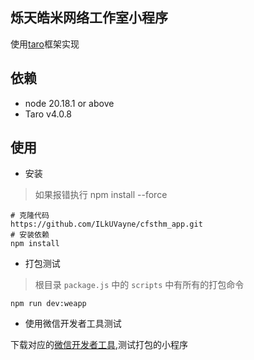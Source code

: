 ## 烁天皓米网络工作室小程序

使用[taro](https://taro-docs.jd.com/docs/next/)框架实现

## 依赖

- node 20.18.1 or above
- Taro v4.0.8

## 使用

- 安装

>  如果报错执行 npm install --force

~~~shell
# 克隆代码
https://github.com/ILkUVayne/cfsthm_app.git
# 安装依赖
npm install
~~~

- 打包测试

> 根目录 `package.js` 中的 `scripts` 中有所有的打包命令

~~~shell
npm run dev:weapp
~~~

- 使用微信开发者工具测试

下载对应的[微信开发者工具](https://developers.weixin.qq.com/miniprogram/dev/devtools/download.html),测试打包的小程序